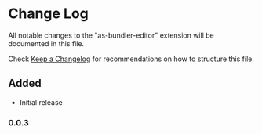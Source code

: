 # Change Log

All notable changes to the "as-bundler-editor" extension will be documented in this file.

Check [Keep a Changelog](http://keepachangelog.com/) for recommendations on how to structure this file.

## Added

- Initial release
### 0.0.3